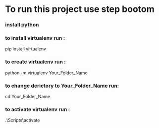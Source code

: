 # To run this project use step bootom


### install python 

### to install virtualenv run :
pip install virtualenv 
 
### to create virtualenv run :
python -m virtualenv Your_Folder_Name

### to change derictory to Your_Folder_Name run:
cd Your_Folder_Name


### to activate virtualenv run :
.\\Scripts\activate 

